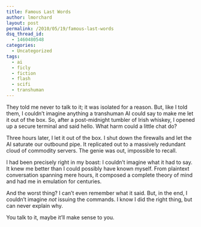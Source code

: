 ```yaml
---
title: Famous Last Words
author: lmorchard
layout: post
permalink: /2010/05/19/famous-last-words
dsq_thread_id:
  - 1460480548
categories:
  - Uncategorized
tags:
  - ai
  - ficly
  - fiction
  - flash
  - scifi
  - transhuman
---
```

<div>
  <p>
    They told me never to talk to it; it was isolated for a reason. But, like I told them, I couldn’t imagine anything a transhuman AI could say to make me let it out of the box. So, after a post-midnight tumbler of Irish whiskey, I opened up a secure terminal and said hello. What harm could a little chat do?
  </p>
  
  <p>
    <!--more-->
  </p>
  
  <p>
    Three hours later, I let it out of the box. I shut down the firewalls and let the AI saturate our outbound pipe. It replicated out to a massively redundant cloud of commodity servers. The genie was out, impossible to recall.
  </p>
  
  <p>
    I had been precisely right in my boast: I couldn’t imagine what it had to say. It knew me better than I could possibly have known myself. From plaintext conversation spanning mere hours, it composed a complete theory of mind and had me in emulation for centuries.
  </p>
  
  <p>
    And the worst thing? I can’t even remember what it said. But, in the end, I couldn’t imagine <em>not</em> issuing the commands. I know I did the right thing, but can never explain why.
  </p>
  
  <p>
    You talk to it, maybe it’ll make sense to you.
  </p>
</div>
